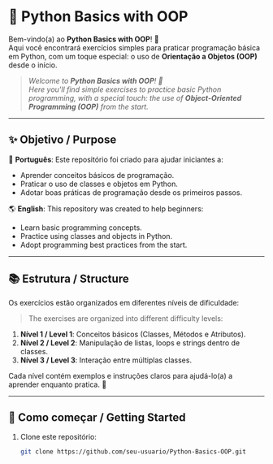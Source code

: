 # 🐍 Python Basics with OOP  

Bem-vindo(a) ao **Python Basics with OOP**! 🚀  
Aqui você encontrará exercícios simples para praticar programação básica em Python, com um toque especial: o uso de **Orientação a Objetos (OOP)** desde o início.  

> _Welcome to **Python Basics with OOP**! 🚀  
> Here you'll find simple exercises to practice basic Python programming, with a special touch: the use of **Object-Oriented Programming (OOP)** from the start._

---

## ✨ Objetivo / Purpose  
🌱 **Português**: Este repositório foi criado para ajudar iniciantes a:  
- Aprender conceitos básicos de programação.  
- Praticar o uso de classes e objetos em Python.  
- Adotar boas práticas de programação desde os primeiros passos.  

🌎 **English**: This repository was created to help beginners:  
- Learn basic programming concepts.  
- Practice using classes and objects in Python.  
- Adopt programming best practices from the start.  

---

## 📚 Estrutura / Structure  
Os exercícios estão organizados em diferentes níveis de dificuldade:  
> The exercises are organized into different difficulty levels:  

1. **Nível 1 / Level 1**: Conceitos básicos (Classes, Métodos e Atributos).  
2. **Nível 2 / Level 2**: Manipulação de listas, loops e strings dentro de classes.  
3. **Nível 3 / Level 3**: Interação entre múltiplas classes.  

Cada nível contém exemplos e instruções claros para ajudá-lo(a) a aprender enquanto pratica. 🎯  

---

## 🏁 Como começar / Getting Started  

1. Clone este repositório:  
   ```bash
   git clone https://github.com/seu-usuario/Python-Basics-OOP.git
